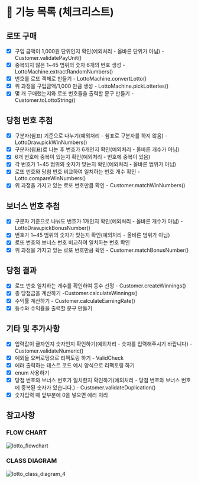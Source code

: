 # 🚀 기능 목록 (체크리스트)

## 로또 구매

- [X] 구입 금액이 1,000원 단위인지 확인(예외처리 - 올바른 단위가 아님) - Customer.validatePayUnit()
- [X] 중복되지 않은 1~45 범위의 숫자 6개의 번호 생성 - LottoMachine.extractRandomNumbers()
- [X] 번호를 로또 객체로 만들기 - LottoMachine.convertLotto()
- [X] 위 과정을 구입금액/1,000 만큼 생성 - LottoMachine.pickLotteries()
- [X] 몇 개 구매했는지와 로또 번호들을 출력할 문구 만들기 - Customer.toLottoString()

## 당첨 번호 추첨

- [X] 구분자(쉼표) 기준으로 나누기(예외처리 - 쉼표로 구분자를 하지 않음) - LottoDraw.pickWinNumbers()
- [X] 구분자(쉼표)로 나눈 후 번호가 6개인지 확인(예외처리 - 올바른 개수가 아님)
- [X] 6개 번호에 중복이 있는지 확인(예외처리 - 번호에 중복이 있음)
- [X] 각 번호가 1~45 범위의 숫자가 맞는지 확인(예외처리 - 올바른 범위가 아님)
- [X] 로또 번호와 당첨 번호 비교하여 일치하는 번호 개수 확인 - Lotto.compareWinNumbers()
- [x] 위 과정을 가지고 있는 로또 번호만큼 확인 - Customer.matchWinNumbers()

## 보너스 번호 추첨

- [X] 구분자 기준으로 나눠도 번호가 1개인지 확인(예외처리 - 올바른 개수가 아님) - LottoDraw.pickBonusNumber()
- [X] 번호가 1~45 범위의 숫자가 맞는지 확인(예외처리 - 올바른 범위가 아님)
- [X] 로또 번호와 보너스 번호 비교하여 일치하는 번호 확인
- [X] 위 과정을 가지고 있는 로또 번호만큼 확인 - Customer.matchBonusNumber()

## 당첨 결과

- [X] 로또 번호 일치하는 개수를 확인하여 등수 선정 - Customer.createWinnings()
- [X] 총 당첨금을 계산하기 -Customer.calculateWinnings()
- [X] 수익률 계산하기 - Customer.calculateEarningRate()
- [X] 등수와 수익률을 출력할 문구 만들기

## 기타 및 추가사항

- [X] 입력값이 글자인지 숫자인지 확인하기(예외처리 - 숫자를 입력해주시기 바랍니다) - Customer.validateNumeric()
- [X] 예외들 오버로딩으로 리팩토링 하기 - ValidCheck
- [X] 에러 출력하는 테스트 코드 예시 양식으로 리팩토링 하기
- [X] enum 사용하기
- [X] 당첨 번호와 보너스 번호가 일치한지 확인하기(예외처리 - 당첨 번호와 보너스 번호에 중복된 숫자가 있습니다.) - Customer.validateDuplication()
- [X] 숫자입력 때 앞부분에 0을 넣으면 에러 처리

## 참고사항

### FLOW CHART

![lotto_flowchart](https://user-images.githubusercontent.com/92911823/200890179-f1eb78eb-3577-49cb-ad04-0fd688ae037c.jpg)

### CLASS DIAGRAM

![lotto_class_diagram_4](https://user-images.githubusercontent.com/92911823/201475547-7387982c-9a69-4cad-ae06-6872a085a853.png)
